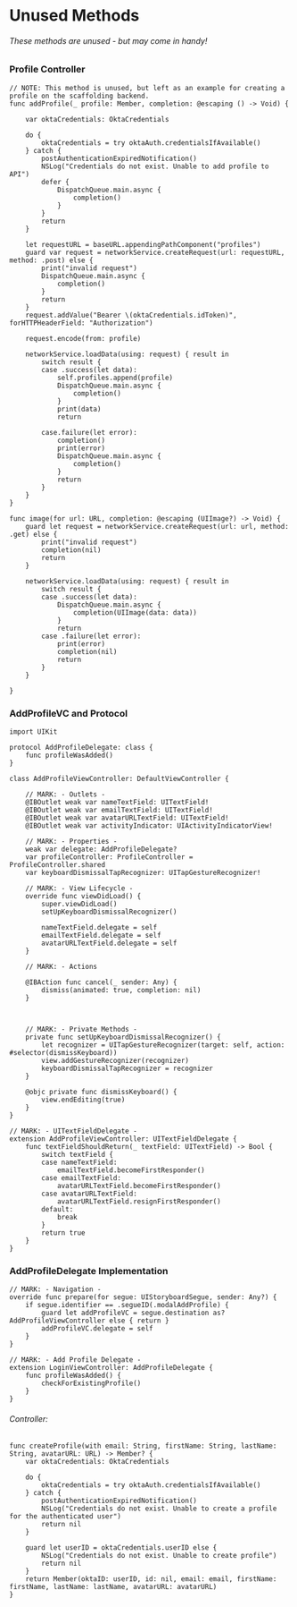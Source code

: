 # Unused Methods

###### These methods are unused - but may come in handy!

### Profile Controller
    // NOTE: This method is unused, but left as an example for creating a profile on the scaffolding backend.
    func addProfile(_ profile: Member, completion: @escaping () -> Void) {
        
        var oktaCredentials: OktaCredentials
        
        do {
            oktaCredentials = try oktaAuth.credentialsIfAvailable()
        } catch {
            postAuthenticationExpiredNotification()
            NSLog("Credentials do not exist. Unable to add profile to API")
            defer {
                DispatchQueue.main.async {
                    completion()
                }
            }
            return
        }
        
        let requestURL = baseURL.appendingPathComponent("profiles")
        guard var request = networkService.createRequest(url: requestURL, method: .post) else {
            print("invalid request")
            DispatchQueue.main.async {
                completion()
            }
            return
        }
        request.addValue("Bearer \(oktaCredentials.idToken)", forHTTPHeaderField: "Authorization")

        request.encode(from: profile)

        networkService.loadData(using: request) { result in
            switch result {
            case .success(let data):
                self.profiles.append(profile)
                DispatchQueue.main.async {
                    completion()
                }
                print(data)
                return

            case.failure(let error):
                completion()
                print(error)
                DispatchQueue.main.async {
                    completion()
                }
                return
            }
        }
    }
    
    func image(for url: URL, completion: @escaping (UIImage?) -> Void) {
        guard let request = networkService.createRequest(url: url, method: .get) else {
            print("invalid request")
            completion(nil)
            return
        }

        networkService.loadData(using: request) { result in
            switch result {
            case .success(let data):
                DispatchQueue.main.async {
                    completion(UIImage(data: data))
                }
                return
            case .failure(let error):
                print(error)
                completion(nil)
                return
            }
        }

    }

### AddProfileVC and Protocol

    import UIKit

    protocol AddProfileDelegate: class {
        func profileWasAdded()
    }

    class AddProfileViewController: DefaultViewController {

        // MARK: - Outlets -
        @IBOutlet weak var nameTextField: UITextField!
        @IBOutlet weak var emailTextField: UITextField!
        @IBOutlet weak var avatarURLTextField: UITextField!
        @IBOutlet weak var activityIndicator: UIActivityIndicatorView!

        // MARK: - Properties -
        weak var delegate: AddProfileDelegate?
        var profileController: ProfileController = ProfileController.shared
        var keyboardDismissalTapRecognizer: UITapGestureRecognizer!
        
        // MARK: - View Lifecycle -
        override func viewDidLoad() {
            super.viewDidLoad()
            setUpKeyboardDismissalRecognizer()
            
            nameTextField.delegate = self
            emailTextField.delegate = self
            avatarURLTextField.delegate = self
        }
        
        // MARK: - Actions
        
        @IBAction func cancel(_ sender: Any) {
            dismiss(animated: true, completion: nil)
        }
        
        
        
        // MARK: - Private Methods -
        private func setUpKeyboardDismissalRecognizer() {
            let recognizer = UITapGestureRecognizer(target: self, action: #selector(dismissKeyboard))
            view.addGestureRecognizer(recognizer)
            keyboardDismissalTapRecognizer = recognizer
        }
        
        @objc private func dismissKeyboard() {
            view.endEditing(true)
        }
    }

    // MARK: - UITextFieldDelegate -
    extension AddProfileViewController: UITextFieldDelegate {
        func textFieldShouldReturn(_ textField: UITextField) -> Bool {
            switch textField {
            case nameTextField:
                emailTextField.becomeFirstResponder()
            case emailTextField:
                avatarURLTextField.becomeFirstResponder()
            case avatarURLTextField:
                avatarURLTextField.resignFirstResponder()
            default:
                break
            }
            return true
        }
    }
    
### AddProfileDelegate Implementation

    // MARK: - Navigation -
    override func prepare(for segue: UIStoryboardSegue, sender: Any?) {
        if segue.identifier == .segueID(.modalAddProfile) {
            guard let addProfileVC = segue.destination as? AddProfileViewController else { return }
            addProfileVC.delegate = self
        }
    }

    // MARK: - Add Profile Delegate -
    extension LoginViewController: AddProfileDelegate {
        func profileWasAdded() {
            checkForExistingProfile()
        }
    }
    
###### Controller:

    func createProfile(with email: String, firstName: String, lastName: String, avatarURL: URL) -> Member? {
        var oktaCredentials: OktaCredentials
        
        do {
            oktaCredentials = try oktaAuth.credentialsIfAvailable()
        } catch {
            postAuthenticationExpiredNotification()
            NSLog("Credentials do not exist. Unable to create a profile for the authenticated user")
            return nil
        }
        
        guard let userID = oktaCredentials.userID else {
            NSLog("Credentials do not exist. Unable to create profile")
            return nil
        }
        return Member(oktaID: userID, id: nil, email: email, firstName: firstName, lastName: lastName, avatarURL: avatarURL)
    }
